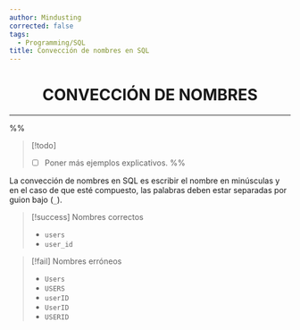 ```yaml
---
author: Mindusting
corrected: false
tags:
  - Programming/SQL
title: Convección de nombres en SQL
---
```


<h1 style="text-align:center;">CONVECCIÓN DE NOMBRES</h1>

---

%%
> [!todo]
> - [ ] Poner más ejemplos explicativos.
%%

La convección de nombres en SQL es escribir el nombre en minúsculas y en el caso de que esté compuesto, las palabras deben estar separadas por guion bajo (`_`).

> [!success] Nombres correctos
> - `users`
> - `user_id`

> [!fail] Nombres erróneos
> - `Users`
> - `USERS`
> - `userID`
> - `UserID`
> - `USERID`
